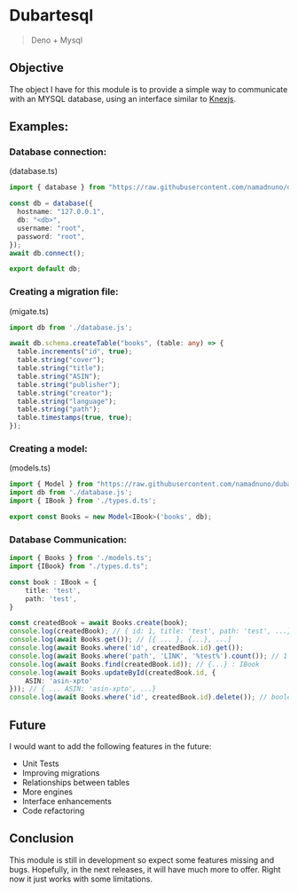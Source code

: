 # Dubartesql

> Deno + Mysql

## Objective
The object I have for this module is to provide a simple way to communicate with an MYSQL database, using an interface similar to [Knexjs](https://knexjs.org/).

## Examples:

### Database connection:

(database.ts)
```ts
import { database } from "https://raw.githubusercontent.com/namadnuno/dubartesql/master/mods.ts";

const db = database({
  hostname: "127.0.0.1",
  db: "<db>",
  username: "root",
  password: "root",
});
await db.connect();

export default db;
``` 

### Creating a migration file:

(migate.ts)
```ts
import db from './database.js';

await db.schema.createTable("books", (table: any) => {
  table.increments("id", true);
  table.string("cover");
  table.string("title");
  table.string("ASIN");
  table.string("publisher");
  table.string("creator");
  table.string("language");
  table.string("path");
  table.timestamps(true, true);
});
```

### Creating a model:

(models.ts)
```ts
import { Model } from "https://raw.githubusercontent.com/namadnuno/dubartesql/master/mods.ts";
import db from './database.js';
import { IBook } from './types.d.ts';

export const Books = new Model<IBook>('books', db);
```

### Database Communication:
```ts
import { Books } from './models.ts';
import {IBook} from "./types.d.ts";

const book : IBook = {
    title: 'test',
    path: 'test',
}

const createdBook = await Books.create(book);
console.log(createdBook); // { id: 1, title: 'test', path: 'test', ...}
console.log(await Books.get()); // [{ ... }, {...}, ...]
console.log(await Books.where('id', createdBook.id).get());
console.log(await Books.where('path', 'LINK', '%test%').count()); // 1
console.log(await Books.find(createdBook.id)); // {...} : IBook
console.log(await Books.updateById(createdBook.id, {
    ASIN: 'asin-xpto'
})); // { ... ASIN: 'asin-xpto', ...}
console.log(await Books.where('id', createdBook.id).delete()); // boolean
```

## Future
I would want to add the following features in the future:
- Unit Tests
- Improving migrations
- Relationships between tables
- More engines
- Interface enhancements
- Code refactoring 

## Conclusion

This module is still in development so expect some features missing and bugs. Hopefully, in the next releases, it will have much more to offer. Right now it just works with some limitations.

